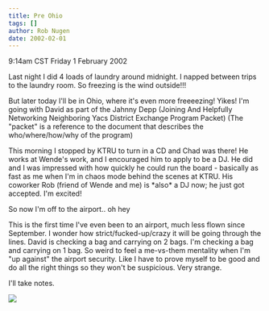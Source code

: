```yaml
---
title: Pre Ohio
tags: []
author: Rob Nugen
date: 2002-02-01
---
```


<title></title>
<p class=date>9:14am CST Friday 1 February 2002</p>

<p>Last night I did 4 loads of laundry around midnight.  I napped
between trips to the laundry room.  So freezing is the wind outside!!!</p>

<p>But later today I'll be in Ohio, where it's even more freeeezing!
Yikes!  I'm going with David as part of the Jahnny Depp (Joining And
Helpfully Networking Neighboring Yacs District Exchange Program
Packet)  (The "packet" is a reference to the document that describes
the who/where/how/why of the program)</p>

<p>This morning I stopped by KTRU to turn in a CD and Chad was there!
He works at Wende's work, and I encouraged him to apply to be a DJ.
He did and I was impressed with how quickly he could run the board -
basically as fast as me when I'm in chaos mode behind the scenes at
KTRU.  His coworker Rob (friend of Wende and me) is *also* a DJ now;
he just got accepted.  I'm excited!</p>

<p>So now I'm off to the airport..  oh hey</p>

<p>This is the first time I've even been to an airport, much less
flown since September.  I wonder how strict/fucked-up/crazy it will be
going through the lines.  David is checking a bag and carrying on 2
bags.  I'm checking a bag and carrying on 1 bag.  So weird to feel a
me-vs-them mentality when I'm "up against" the airport security.  Like
I have to prove myself to be good and do all the right things so they
won't be suspicious.  Very strange.</p>

<p>I'll take notes.</p>

<p><img src='/images/rob/wL-ROB.gif'/></p>

